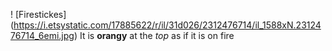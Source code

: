 ! [Firestickes] (https://i.etsystatic.com/17885622/r/il/31d026/2312476714/il_1588xN.2312476714_6emi.jpg)
It is **orangy** at the *top* as if it is on fire
